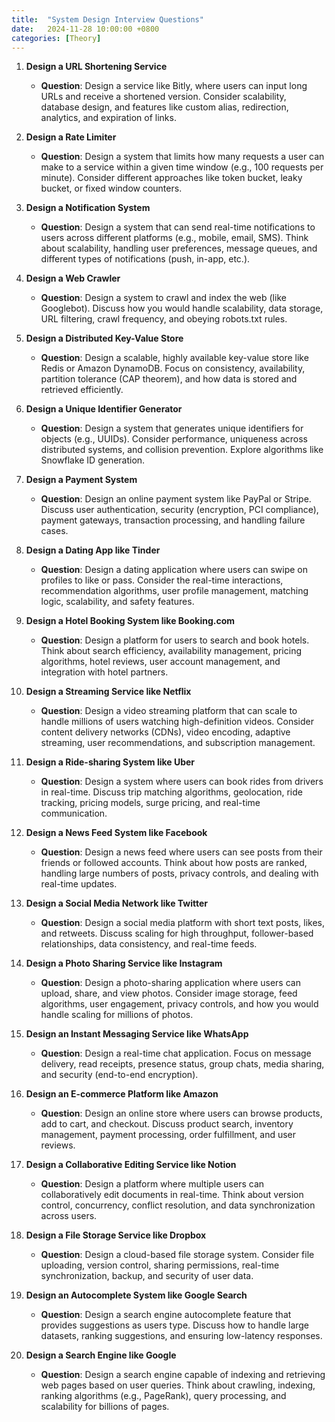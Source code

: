 ```yaml
---
title:  "System Design Interview Questions"
date:   2024-11-28 10:00:00 +0800
categories: [Theory]
---
```



1. **Design a URL Shortening Service**  
   - **Question**: Design a service like Bitly, where users can input long URLs and receive a shortened version. Consider scalability, database design, and features like custom alias, redirection, analytics, and expiration of links.

2. **Design a Rate Limiter**  
   - **Question**: Design a system that limits how many requests a user can make to a service within a given time window (e.g., 100 requests per minute). Consider different approaches like token bucket, leaky bucket, or fixed window counters.

3. **Design a Notification System**  
   - **Question**: Design a system that can send real-time notifications to users across different platforms (e.g., mobile, email, SMS). Think about scalability, handling user preferences, message queues, and different types of notifications (push, in-app, etc.).

4. **Design a Web Crawler**  
   - **Question**: Design a system to crawl and index the web (like Googlebot). Discuss how you would handle scalability, data storage, URL filtering, crawl frequency, and obeying robots.txt rules.

5. **Design a Distributed Key-Value Store**  
   - **Question**: Design a scalable, highly available key-value store like Redis or Amazon DynamoDB. Focus on consistency, availability, partition tolerance (CAP theorem), and how data is stored and retrieved efficiently.

6. **Design a Unique Identifier Generator**  
   - **Question**: Design a system that generates unique identifiers for objects (e.g., UUIDs). Consider performance, uniqueness across distributed systems, and collision prevention. Explore algorithms like Snowflake ID generation.

7. **Design a Payment System**  
   - **Question**: Design an online payment system like PayPal or Stripe. Discuss user authentication, security (encryption, PCI compliance), payment gateways, transaction processing, and handling failure cases.

8. **Design a Dating App like Tinder**  
   - **Question**: Design a dating application where users can swipe on profiles to like or pass. Consider the real-time interactions, recommendation algorithms, user profile management, matching logic, scalability, and safety features.

9. **Design a Hotel Booking System like Booking.com**  
   - **Question**: Design a platform for users to search and book hotels. Think about search efficiency, availability management, pricing algorithms, hotel reviews, user account management, and integration with hotel partners.

10. **Design a Streaming Service like Netflix**  
    - **Question**: Design a video streaming platform that can scale to handle millions of users watching high-definition videos. Consider content delivery networks (CDNs), video encoding, adaptive streaming, user recommendations, and subscription management.

11. **Design a Ride-sharing System like Uber**  
    - **Question**: Design a system where users can book rides from drivers in real-time. Discuss trip matching algorithms, geolocation, ride tracking, pricing models, surge pricing, and real-time communication.

12. **Design a News Feed System like Facebook**  
    - **Question**: Design a news feed where users can see posts from their friends or followed accounts. Think about how posts are ranked, handling large numbers of posts, privacy controls, and dealing with real-time updates.

13. **Design a Social Media Network like Twitter**  
    - **Question**: Design a social media platform with short text posts, likes, and retweets. Discuss scaling for high throughput, follower-based relationships, data consistency, and real-time feeds.

14. **Design a Photo Sharing Service like Instagram**  
    - **Question**: Design a photo-sharing application where users can upload, share, and view photos. Consider image storage, feed algorithms, user engagement, privacy controls, and how you would handle scaling for millions of photos.

15. **Design an Instant Messaging Service like WhatsApp**  
    - **Question**: Design a real-time chat application. Focus on message delivery, read receipts, presence status, group chats, media sharing, and security (end-to-end encryption).

16. **Design an E-commerce Platform like Amazon**  
    - **Question**: Design an online store where users can browse products, add to cart, and checkout. Discuss product search, inventory management, payment processing, order fulfillment, and user reviews.

17. **Design a Collaborative Editing Service like Notion**  
    - **Question**: Design a platform where multiple users can collaboratively edit documents in real-time. Think about version control, concurrency, conflict resolution, and data synchronization across users.

18. **Design a File Storage Service like Dropbox**  
    - **Question**: Design a cloud-based file storage system. Consider file uploading, version control, sharing permissions, real-time synchronization, backup, and security of user data.

19. **Design an Autocomplete System like Google Search**  
    - **Question**: Design a search engine autocomplete feature that provides suggestions as users type. Discuss how to handle large datasets, ranking suggestions, and ensuring low-latency responses.

20. **Design a Search Engine like Google**  
    - **Question**: Design a search engine capable of indexing and retrieving web pages based on user queries. Think about crawling, indexing, ranking algorithms (e.g., PageRank), query processing, and scalability for billions of pages.
